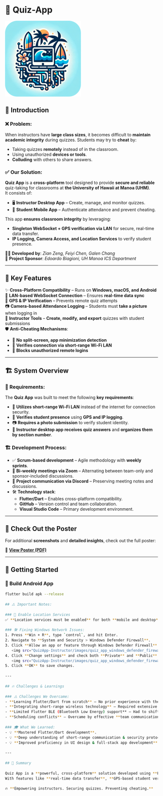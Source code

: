 # 🎯 Quiz-App
<img src="QuizApp-Instructor/images/quiz_app_logo_round.png" width="250" height="250"/>

## 📝 Introduction

### ❌ Problem:
When instructors have **large class sizes**, it becomes difficult to **maintain academic integrity** during quizzes. Students may try to **cheat** by:
- Taking quizzes **remotely** instead of in the classroom.
- Using unauthorized **devices or tools**.
- **Colluding** with others to share answers.

### ✅ Our Solution:
**Quiz App** is a **cross-platform** tool designed to provide **secure and reliable** quiz-taking for classrooms at **the University of Hawaii at Manoa (UHM)**.  
It consists of:
- 🖥️ **Instructor Desktop App** – Create, manage, and monitor quizzes.
- 📱 **Student Mobile App** – Authenticate attendance and prevent cheating.

This app **ensures classroom integrity** by leveraging:
- **Singleton WebSocket + GPS verification via LAN** for secure, real-time data transfer.
- **IP Logging, Camera Access, and Location Services** to verify student presence.

👨‍💻 **Developed by**: _Zian Zeng, Feiyi Chen, Galen Chang_  
📌 **Project Sponsor**: _Edoardo Biagioni, UH Manoa ICS Department_  

---

## 📌 Key Features
✨ **Cross-Platform Compatibility** – Runs on **Windows, macOS, and Android**  
📡 **LAN-based WebSocket Connection** – Ensures **real-time data sync**  
📍 **GPS & IP Verification** – Prevents remote quiz attempts  
📷 **Camera-based Attendance Logging** – Students must **take a picture** when logging in  
💾 **Instructor Tools** – **Create, modify, and export** quizzes with student submissions  
🛡️ **Anti-Cheating Mechanisms**:
   - 📵 **No split-screen, app minimization detection**
   - 📶 **Verifies connection via short-range Wi-Fi LAN**
   - 📍 **Blocks unauthorized remote logins**  

---

## 🏗️ System Overview

### 🎯 Requirements:
The **Quiz App** was built to meet the following **key requirements**:
- 📡 **Utilizes short-range Wi-Fi LAN** instead of the internet for connection security.
- 📍 **Verifies student presence** using **GPS and IP logging**.
- 📷 **Requires a photo submission** to verify student identity.
- 📝 **Instructor desktop app receives quiz answers** and **organizes them by section number**.

### 🏗️ Development Process:
- ✅ **Scrum-based development** – Agile methodology with **weekly sprints**.
- 🎯 **Bi-weekly meetings via Zoom** – Alternating between team-only and sponsor-included discussions.
- 📌 **Project communication via Discord** – Preserving meeting notes and discussions.
- 🛠️ **Technology stack**:
  - **Flutter/Dart** – Enables cross-platform compatibility.
  - **GitHub** – Version control and team collaboration.
  - **Visual Studio Code** – Primary development environment.

---

## 📄 Check Out the Poster
For additional **screenshots** and **detailed insights**, check out the full poster:

📌 **[View Poster (PDF)](Quiz%20App%20Poster.pdf)**

---

## 🚀 Getting Started

### 📱 Build Android App
```bash
flutter build apk --release

## ⚠️ Important Notes:

### 📍 Enable Location Services
✅ **Location services must be enabled** for both **mobile and desktop** applications.

### 🛠 Fixing Windows Network Issues:
1. Press **Win + R**, type `control`, and hit Enter.
2. Navigate to **System and Security > Windows Defender Firewall**.
3. Click **Allow an app or feature through Windows Defender Firewall**.
   <img src="QuizApp-Instructor/images/quiz_app_windows_defender_firewall_1.png" alt="Firewall Step 1"/>
4. Click **Change settings** and check both **Private** and **Public** boxes for the app.
   <img src="QuizApp-Instructor/images/quiz_app_windows_defender_firewall_2.png" alt="Firewall Step 2"/>
5. Click **OK** to save changes.

---

## 🔥 Challenges & Learnings

### ⚠️ Challenges We Overcame:
- **Learning Flutter/Dart from scratch** – No prior experience with the framework.
- **Integrating short-range wireless technology** – Required extensive **research and testing**.
- **Limited Flutter BLE (Bluetooth Low Energy) support** – Had to shift to **LAN-based WebSocket communication**.
- **Scheduling conflicts** – Overcame by effective **team communication via Discord, Zoom, and email**.

### 🎓 What We Learned:
- 💡 **Mastered Flutter/Dart development**.
- 💡 **Deep understanding of short-range communication & security protocols**.
- 💡 **Improved proficiency in UI design & full-stack app development**.

---

## 📢 Summary

Quiz App is a **powerful, cross-platform** solution developed using **Flutter/Dart** to enhance **classroom integrity** during quizzes.  
With features like **real-time data transfer**, **GPS-based student verification**, and **anti-cheating mechanisms**, it ensures a **fair and secure assessment environment** for instructors and students.

🔥 **Empowering instructors. Securing quizzes. Preventing cheating.**

